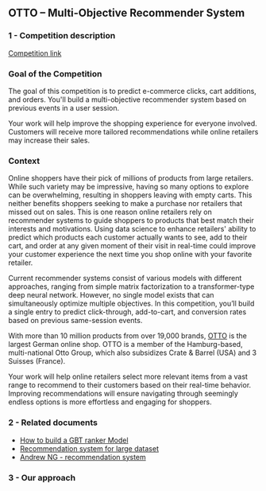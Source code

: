 ## OTTO – Multi-Objective Recommender System

### 1 - Competition description

[Competition link](https://www.kaggle.com/competitions/otto-recommender-system)

### Goal of the Competition

The goal of this competition is to predict e-commerce clicks, cart additions, and orders. You'll build a multi-objective recommender system based on previous events in a user session.

Your work will help improve the shopping experience for everyone involved. Customers will receive more tailored recommendations while online retailers may increase their sales.

### Context

Online shoppers have their pick of millions of products from large retailers. While such variety may be impressive, having so many options to explore can be overwhelming, resulting in shoppers leaving with empty carts. This neither benefits shoppers seeking to make a purchase nor retailers that missed out on sales. This is one reason online retailers rely on recommender systems to guide shoppers to products that best match their interests and motivations. Using data science to enhance retailers' ability to predict which products each customer actually wants to see, add to their cart, and order at any given moment of their visit in real-time could improve your customer experience the next time you shop online with your favorite retailer.

Current recommender systems consist of various models with different approaches, ranging from simple matrix factorization to a transformer-type deep neural network. However, no single model exists that can simultaneously optimize multiple objectives. In this competition, you’ll build a single entry to predict click-through, add-to-cart, and conversion rates based on previous same-session events.

With more than 10 million products from over 19,000 brands, [OTTO](https://otto.de/) is the largest German online shop. OTTO is a member of the Hamburg-based, multi-national Otto Group, which also subsidizes Crate & Barrel (USA) and 3 Suisses (France).

Your work will help online retailers select more relevant items from a vast range to recommend to their customers based on their real-time behavior. Improving recommendations will ensure navigating through seemingly endless options is more effortless and engaging for shoppers.

### 2 - Related documents

- [How to build a GBT ranker Model](https://www.kaggle.com/competitions/otto-recommender-system/discussion/370210)
- [Recommendation system for large dataset](https://www.kaggle.com/competitions/otto-recommender-system/discussion/364721)
- [Andrew NG - recommendation system](https://www.youtube.com/watch?v=giIXNoiqO_U&list=PLLssT5z_DsK-h9vYZkQkYNWcItqhlRJLN&index=98)


### 3 - Our approach
